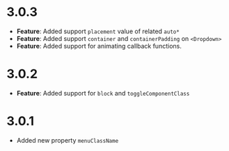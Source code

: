 # 3.0.3

* **Feature**: Added support `placement` value of related `auto*`
* **Feature**: Added support `container` and `containerPadding` on `<Dropdown>`
* **Feature**: Added support for animating callback functions.

# 3.0.2

* **Feature**: Added support for `block` and `toggleComponentClass`

# 3.0.1

* Added new property `menuClassName`
